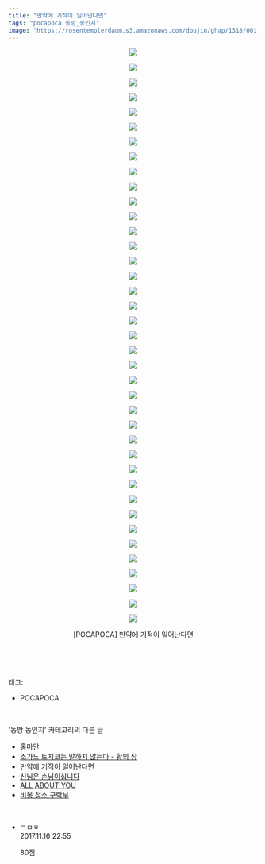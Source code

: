 ```yaml
---
title: "만약에 기적이 일어난다면"
tags: "pocapoca 동방_동인지"
image: "https://rosentemplerdaum.s3.amazonaws.com/doujin/ghap/1318/001.jpg"
---
```

<div class="article">
<p style="text-align: center; clear: none; float: none;"><img src="{{ site.imgserver10 }}/ghap/1318/001.jpg"/></p>
<p style="text-align: center; clear: none; float: none;"><img src="{{ site.imgserver10 }}/ghap/1318/002.jpg"/></p>
<p style="text-align: center; clear: none; float: none;"><img src="{{ site.imgserver10 }}/ghap/1318/003.jpg"/></p>
<p style="text-align: center; clear: none; float: none;"><img src="{{ site.imgserver10 }}/ghap/1318/004.jpg"/></p>
<p style="text-align: center; clear: none; float: none;"><img src="{{ site.imgserver10 }}/ghap/1318/005.jpg"/></p>
<p style="text-align: center; clear: none; float: none;"><img src="{{ site.imgserver10 }}/ghap/1318/006.jpg"/></p>
<p style="text-align: center; clear: none; float: none;"><img src="{{ site.imgserver10 }}/ghap/1318/007.jpg"/></p>
<p style="text-align: center; clear: none; float: none;"><img src="{{ site.imgserver10 }}/ghap/1318/008.jpg"/></p>
<p style="text-align: center; clear: none; float: none;"><img src="{{ site.imgserver10 }}/ghap/1318/009.jpg"/></p>
<p style="text-align: center; clear: none; float: none;"><img src="{{ site.imgserver10 }}/ghap/1318/010.jpg"/></p>
<p style="text-align: center; clear: none; float: none;"><img src="{{ site.imgserver10 }}/ghap/1318/011.jpg"/></p>
<p style="text-align: center; clear: none; float: none;"><img src="{{ site.imgserver10 }}/ghap/1318/012.jpg"/></p>
<p style="text-align: center; clear: none; float: none;"><img src="{{ site.imgserver10 }}/ghap/1318/013.jpg"/></p>
<p style="text-align: center; clear: none; float: none;"><img src="{{ site.imgserver10 }}/ghap/1318/014.jpg"/></p>
<p style="text-align: center; clear: none; float: none;"><img src="{{ site.imgserver10 }}/ghap/1318/015.jpg"/></p>
<p style="text-align: center; clear: none; float: none;"><img src="{{ site.imgserver10 }}/ghap/1318/016.jpg"/></p>
<p style="text-align: center; clear: none; float: none;"><img src="{{ site.imgserver10 }}/ghap/1318/017.jpg"/></p>
<p style="text-align: center; clear: none; float: none;"><img src="{{ site.imgserver10 }}/ghap/1318/018.jpg"/></p>
<p style="text-align: center; clear: none; float: none;"><img src="{{ site.imgserver10 }}/ghap/1318/019.jpg"/></p>
<p style="text-align: center; clear: none; float: none;"><img src="{{ site.imgserver10 }}/ghap/1318/020.jpg"/></p>
<p style="text-align: center; clear: none; float: none;"><img src="{{ site.imgserver10 }}/ghap/1318/021.jpg"/></p>
<p style="text-align: center; clear: none; float: none;"><img src="{{ site.imgserver10 }}/ghap/1318/022.jpg"/></p>
<p style="text-align: center; clear: none; float: none;"><img src="{{ site.imgserver10 }}/ghap/1318/023.jpg"/></p>
<p style="text-align: center; clear: none; float: none;"><img src="{{ site.imgserver10 }}/ghap/1318/024.jpg"/></p>
<p style="text-align: center; clear: none; float: none;"><img src="{{ site.imgserver10 }}/ghap/1318/025.jpg"/></p>
<p style="text-align: center; clear: none; float: none;"><img src="{{ site.imgserver10 }}/ghap/1318/026.jpg"/></p>
<p style="text-align: center; clear: none; float: none;"><img src="{{ site.imgserver10 }}/ghap/1318/027.jpg"/></p>
<p style="text-align: center; clear: none; float: none;"><img src="{{ site.imgserver10 }}/ghap/1318/028.jpg"/></p>
<p style="text-align: center; clear: none; float: none;"><img src="{{ site.imgserver10 }}/ghap/1318/029.jpg"/></p>
<p style="text-align: center; clear: none; float: none;"><img src="{{ site.imgserver10 }}/ghap/1318/030.jpg"/></p>
<p style="text-align: center; clear: none; float: none;"><img src="{{ site.imgserver10 }}/ghap/1318/031.jpg"/></p>
<p style="text-align: center; clear: none; float: none;"><img src="{{ site.imgserver10 }}/ghap/1318/032.jpg"/></p>
<p style="text-align: center; clear: none; float: none;"><img src="{{ site.imgserver10 }}/ghap/1318/033.jpg"/></p>
<p style="text-align: center; clear: none; float: none;"><img src="{{ site.imgserver10 }}/ghap/1318/034.jpg"/></p>
<p style="text-align: center; clear: none; float: none;"><img src="{{ site.imgserver10 }}/ghap/1318/035.jpg"/></p>
<p style="text-align: center; clear: none; float: none;"><img src="{{ site.imgserver10 }}/ghap/1318/036.jpg"/></p>
<p style="text-align: center; clear: none; float: none;"><img src="{{ site.imgserver10 }}/ghap/1318/037.jpg"/></p>
<p style="text-align: center; clear: none; float: none;"><img src="{{ site.imgserver10 }}/ghap/1318/038.jpg"/></p>
<p style="text-align: center; clear: none; float: none;"><img src="{{ site.imgserver10 }}/ghap/1318/039.jpg"/></p>
<p style="text-align: center; clear: none; float: none;">[POCAPOCA] 만약에 기적이 일어난다면</p>
<p><br/></p>
</div><br/>
<div class="tagTrail">
<p>태그: </p>
<ul>
<li>POCAPOCA</li>
</ul>
</div><br/>
<div class="another">
<p>'동방 동인지' 카테고리의 다른 글</p>
<ul>
<li><a href="/ghap_1320">홍마안</a></li>
<li><a href="/ghap_1319">소가노 토지코는 말하지 않는다 - 황의 장</a></li>
<li><a href="/ghap_1318">만약에 기적이 일어난다면</a></li>
<li><a href="/ghap_1317">신님은 손님이십니다</a></li>
<li><a href="/ghap_1316">ALL ABOUT YOU</a></li>
<li><a href="/ghap_1315">비봉 청소 구락부</a></li>
</ul>
</div><br/>
<div class="cb_module cb_fluid">
<div class="cb_wrt cb_profile">
<div class="comment">
<ul>
<li class="cb_thumb_off" id="comment15130904">
<div class="cb_comment_area">
<div class="cb_info_area">
<div class="cb_section">
<span class="cb_nick_name">ㄱㅁㅎ</span>
</div>
<div class="cb_section">
<span class="cb_date">2017.11.16 22:55 </span>
</div>
</div>
<div class="cb_dsc_comment">
<p class="cb_dsc">
											80점
										</p>
</div>
</div></li>
</ul>
</div>
</div><!-- commentList close -->
</div><br/>
